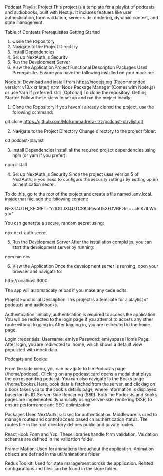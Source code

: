 Podcast Playlist Project
This project is a template for a playlist of podcasts and audiobooks, built with Next.js. It includes features like user authentication, form validation, server-side rendering, dynamic content, and state management.

Table of Contents
Prerequisites
Getting Started

1. Clone the Repository
2. Navigate to the Project Directory
3. Install Dependencies
4. Set up NextAuth.js Security
5. Run the Development Server
6. View the Application
   Project Functional Description
   Packages Used
   Prerequisites
   Ensure you have the following installed on your machine:

Node.js: Download and install from https://nodejs.org (Recommended version: v18.x or later)
npm: Node Package Manager (Comes with Node.js) or use Yarn if preferred.
Git: [Optional] To clone the repository.
Getting Started
Follow these steps to set up and run the project locally:

1. Clone the Repository
   If you haven't already cloned the project, use the following command:

git clone https://github.com/Mohammadreza-rzz/podcast-playlist.git

2. Navigate to the Project Directory
   Change directory to the project folder:

cd podcast-playlist

3. Install Dependencies
   Install all the required project dependencies using npm (or yarn if you prefer):

npm install

4. Set up NextAuth.js Security
   Since the project uses version 5 of NextAuth.js, you need to configure the security settings by setting up an authentication secret.

To do this, go to the root of the project and create a file named .env.local. Inside that file, add the following content:

NEXTAUTH_SECRET="nttDGJXQ4/TCSKcPtwoU5XFOVBEzIm++aRlKZlLWhxI="

You can generate a secure, random secret using:

npx next-auth secret

5. Run the Development Server
   After the installation completes, you can start the development server by running:

npm run dev

6. View the Application
   Once the development server is running, open your browser and navigate to:

http://localhost:3000

The app will automatically reload if you make any code edits.

Project Functional Description
This project is a template for a playlist of podcasts and audiobooks.

Authentication: Initially, authentication is required to access the application. You will be redirected to the login page if you attempt to access any other route without logging in. After logging in, you are redirected to the home page.

Login credentials:
Username: emilys
Password: emilyspass
Home Page: After login, you are redirected to /home, which shows a default view populated with mock data.

Podcasts and Books:

From the side menu, you can navigate to the Podcasts page (/home/podcast). Clicking on any podcast card opens a modal that plays the corresponding podcast.
You can also navigate to the Books page (/home/books). Here, book data is fetched from the server, and clicking on a book takes you to the book's details page, where information is displayed based on its ID.
Server-Side Rendering (SSR): Both the Podcasts and Books pages are implemented dynamically using server-side rendering (SSR) to ensure performance and SEO optimization.

Packages Used
NextAuth.js: Used for authentication. Middleware is used to manage routes and control access based on authentication status. The routes file in the root directory defines public and private routes.

React Hook Form and Yup: These libraries handle form validation. Validation schemas are defined in the validation folder.

Framer Motion: Used for animations throughout the application. Animation objects are defined in the util/animations folder.

Redux Toolkit: Used for state management across the application. Related configurations and files can be found in the store folder.
